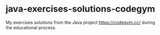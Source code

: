 # java-exercises-solutions-codegym
My exercises solutions from the Java project https://codegym.cc/ during the educational process.
